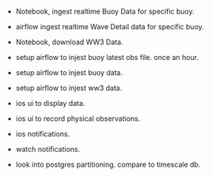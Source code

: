 - Notebook, ingest realtime Buoy Data for specific buoy.

 - airflow ingest realtime Wave Detail data for specific buoy.

- Notebook, download WW3 Data.
- setup airflow to injest buoy latest obs file. once an hour.
- setup airflow to injest buoy data.
- setup airflow to injest ww3 data.
- ios ui to display data.
- ios ui to record physical observations.
- ios notifications.
- watch notifications.

- look into postgres partitioning. compare to timescale db.
